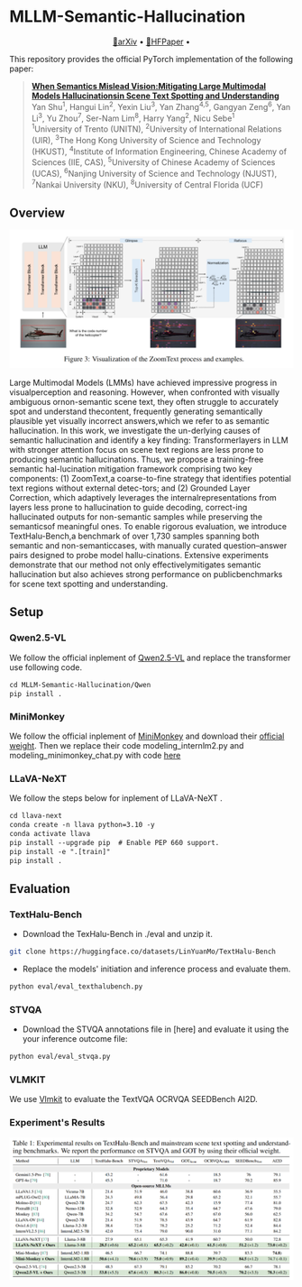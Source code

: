 # MLLM-Semantic-Hallucination


<!-- [![License: MIT](https://img.shields.io/badge/License-MIT-g.svg)](https://opensource.org/licenses/MIT)
[![Arxiv](https://img.shields.io/badge/arXiv-2311.17911-B21A1B)](https://arxiv.org/abs/2410.11779)
[![Hugging Face Transformers](https://img.shields.io/badge/%F0%9F%A4%97-Transformers-blue)](https://github.com/huggingface/transformers)
[![GitHub Stars](https://img.shields.io/github/stars/shikiw/OPERA?style=social)](https://github.com/shikiw/OPERA/stargazers) -->

<p align="center">
  <a href="">📄arXiv</a> •
  <a href="">🤗HFPaper</a> •
</p>



This repository provides the official PyTorch implementation of the following paper: 
> [**When Semantics Mislead Vision:Mitigating Large Multimodal Models Hallucinationsin Scene Text Spotting and Understanding**]() <br>
> Yan Shu<sup>1</sup>, Hangui Lin<sup>2</sup>,   Yexin Liu<sup>3</sup>,
> Yan Zhang<sup>4,5</sup>,   Gangyan Zeng<sup>6</sup>,   Yan Li<sup>3</sup>,  Yu Zhou<sup>7</sup>,  Ser-Nam Lim<sup>8</sup>,   Harry Yang<sup>2</sup>,   Nicu Sebe<sup>1</sup>
> <br>
> <sup>1</sup>University of Trento (UNITN),   <sup>2</sup>University of International Relations (UIR), <sup>3</sup>The Hong Kong University of Science and Technology (HKUST),    <sup>4</sup>Institute of Information Engineering, Chinese Academy of Sciences (IIE, CAS),   <sup>5</sup>University of Chinese Academy of Sciences (UCAS),   <sup>6</sup>Nanjing University of Science and Technology (NJUST),  <sup>7</sup>Nankai University (NKU),  <sup>8</sup>University of Central Florida (UCF)


## Overview

<p align="center"><img src="image/method.png" alt="teaser" width="800px" /></p>

  Large Multimodal Models (LMMs) have achieved impressive progress in visualperception and reasoning. However, when confronted with visually ambiguous ornon-semantic scene text, they often struggle to accurately spot and understand thecontent, frequently generating semantically plausible yet visually incorrect answers,which we refer to as semantic hallucination. In this work, we investigate the un-derlying causes of semantic hallucination and identify a key finding: Transformerlayers in LLM with stronger attention focus on scene text regions are less prone to producing semantic hallucinations. Thus, we propose a training-free semantic hal-lucination mitigation framework comprising two key components: (1) ZoomText,a coarse-to-fine strategy that identifies potential text regions without external detec-tors; and (2) Grounded Layer Correction, which adaptively leverages the internalrepresentations from layers less prone to hallucination to guide decoding, correct-ing hallucinated outputs for non-semantic samples while preserving the semanticsof meaningful ones. To enable rigorous evaluation, we introduce TextHalu-Bench,a benchmark of over 1,730 samples spanning both semantic and non-semanticcases, with manually curated question–answer pairs designed to probe model hallu-cinations. Extensive experiments demonstrate that our method not only effectivelymitigates semantic hallucination but also achieves strong performance on publicbenchmarks for scene text spotting and understanding.


## Setup

### Qwen2.5-VL

We follow the official inplement of [Qwen2.5-VL](https://github.com/QwenLM/Qwen2.5-VL) and replace the transformer use following code.

```
cd MLLM-Semantic-Hallucination/Qwen
pip install .
```

### MiniMonkey

We follow the official inplement of [MiniMonkey](https://github.com/Yuliang-Liu/Monkey/tree/main/project/mini_monkey) and download their [official weight](https://huggingface.co/mx262/MiniMonkey).
Then we replace their code modeling_internlm2.py and modeling_minimonkey_chat.py with code [here](https://github.com/shuyansy/MLLM-Semantic-Hallucination/tree/master/minimonkey)

### LLaVA-NeXT 
We follow the steps below for inplement of LLaVA-NeXT .

```
cd llava-next
conda create -n llava python=3.10 -y
conda activate llava
pip install --upgrade pip  # Enable PEP 660 support.
pip install -e ".[train]"
pip install .
```



## Evaluation


### TextHalu-Bench

- Download the TexHalu-Bench in ./eval and unzip it.
```bash
git clone https://huggingface.co/datasets/LinYuanMo/TextHalu-Bench
```

- Replace the models' initiation and inference process and evaluate them.
```bash
python eval/eval_texthalubench.py
```

### STVQA

- Download the STVQA annotations file in [here] and evaluate it using the your inference outcome file:
```bash
python eval/eval_stvqa.py
```


### VLMKIT

We use [Vlmkit](https://github.com/open-compass/VLMEvalKit) to evaluate the TextVQA OCRVQA SEEDBench AI2D.




###  Experiment's Results

<p align="center"><img src="image/experiment.png" alt="teaser" width="800px" /></p>

